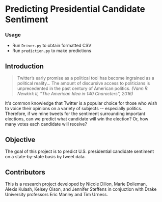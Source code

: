 # Predicting Presidential Candidate Sentiment

### Usage

- Run `Driver.py` to obtain formatted CSV
- Run `prediction.py` to make predictions

## Introduction

> Twitter’s early promise as a political tool has become ingrained as a political reality... The amount of discursive access to politicians is unprecedented in the past century of American politics.
_(Vann R. Newkirk II, "The American Idea in 140 Characters", 2016)_

It's common knowledge that Twitter is a popular choice for those who wish to voice their opinions on a variety of subjects -- especially politics. Therefore, if we mine tweets for the sentiment surrounding important elections, can we predict what candidate will win the election? Or, how many votes each candidate will receive?

## Objective

The goal of this project is to predict U.S. presidential candidate sentiment on a state-by-state basis by tweet data.

## Contributors

This is a research project developed by Nicole Dillon, Marie Dolleman, Alexis Kulash, Kelsey Olson, and Jennifer Steffens in conjuction with Drake University professors Eric Manley and Tim Urness.